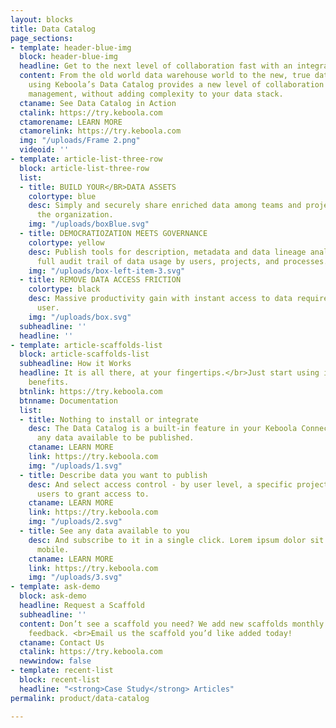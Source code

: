 ```yaml
---
layout: blocks
title: Data Catalog
page_sections:
- template: header-blue-img
  block: header-blue-img
  headline: Get to the next level of collaboration fast with an integrated Data Catalog
  content: From the old world data warehouse world to the new, true data-centric -
    using Keboola’s Data Catalog provides a new level of collaboration and data asset
    management, without adding complexity to your data stack.
  ctaname: See Data Catalog in Action
  ctalink: https://try.keboola.com
  ctamorename: LEARN MORE
  ctamorelink: https://try.keboola.com
  img: "/uploads/Frame 2.png"
  videoid: ''
- template: article-list-three-row
  block: article-list-three-row
  list:
  - title: BUILD YOUR</BR>DATA ASSETS
    colortype: blue
    desc: Simply and securely share enriched data among teams and projects within
      the organization.
    img: "/uploads/boxBlue.svg"
  - title: DEMOCRATIOZATION MEETS GOVERNANCE
    colortype: yellow
    desc: Publish tools for description, metadata and data lineage analysis with a
      full audit trail of data usage by users, projects, and processes.
    img: "/uploads/box-left-item-3.svg"
  - title: REMOVE DATA ACCESS FRICTION
    colortype: black
    desc: Massive productivity gain with instant access to data required by any empowered
      user.
    img: "/uploads/box.svg"
  subheadline: ''
  headline: ''
- template: article-scaffolds-list
  block: article-scaffolds-list
  subheadline: How it Works
  headline: It is all there, at your fingertips.</br>Just start using it and get the
    benefits.
  btnlink: https://try.keboola.com
  btnname: Documentation
  list:
  - title: Nothing to install or integrate
    desc: The Data Catalog is a built-in feature in your Keboola Connection, with
      any data available to be published.
    ctaname: LEARN MORE
    link: https://try.keboola.com
    img: "/uploads/1.svg"
  - title: Describe data you want to publish
    desc: And select access control - by user level, a specific project or specific
      users to grant access to.
    ctaname: LEARN MORE
    link: https://try.keboola.com
    img: "/uploads/2.svg"
  - title: See any data available to you
    desc: And subscribe to it in a single click. Lorem ipsum dolor sit mat fermentum
      mobile.
    ctaname: LEARN MORE
    link: https://try.keboola.com
    img: "/uploads/3.svg"
- template: ask-demo
  block: ask-demo
  headline: Request a Scaffold
  subheadline: ''
  content: Don’t see a scaffold you need? We add new scaffolds monthly based on customer
    feedback. <br>Email us the scaffold you’d like added today!
  ctaname: Contact Us
  ctalink: https://try.keboola.com
  newwindow: false
- template: recent-list
  block: recent-list
  headline: "<strong>Case Study</strong> Articles"
permalink: product/data-catalog

---
```

